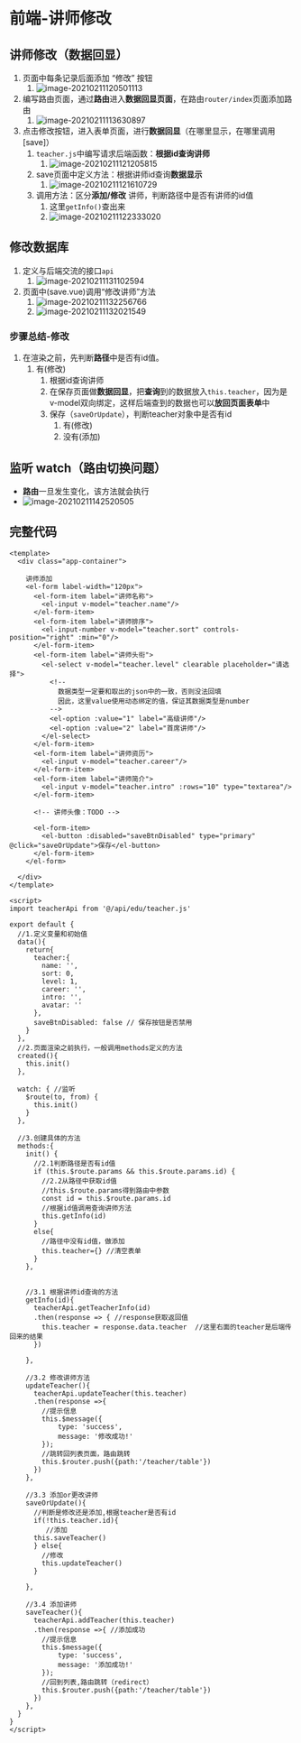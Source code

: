 # 前端-讲师修改

## 讲师修改（数据回显）

1. 页面中每条记录后面添加 “修改” 按钮
   1. ![image-20210211120501113](https://raw.githubusercontent.com/TWDH/General/pic/img/image-20210211120501113.png)
2. 编写路由页面，通过**路由**进入**数据回显页面**，在路由`router/index`页面添加路由
   1. ![image-20210211113630897](https://raw.githubusercontent.com/TWDH/General/pic/img/image-20210211113630897.png)
3. 点击修改按钮，进入表单页面，进行**数据回显**（在哪里显示，在哪里调用[save]）
   1. `teacher.js`中编写请求后端函数：**根据id查询讲师**
      1. ![image-20210211121205815](https://raw.githubusercontent.com/TWDH/General/pic/img/image-20210211121205815.png)
   2. save页面中定义方法：根据讲师id查询**数据显示**
      1. ![image-20210211121610729](https://raw.githubusercontent.com/TWDH/General/pic/img/image-20210211121610729.png)
   3. 调用方法：区分**添加/修改** 讲师，判断路径中是否有讲师的id值
      1. 这里`getInfo()`查出来
      2. ![image-20210211122333020](https://raw.githubusercontent.com/TWDH/General/pic/img/image-20210211122333020.png)

## 修改数据库

1. 定义与后端交流的接口`api`
   1. ![image-20210211131102594](https://raw.githubusercontent.com/TWDH/General/pic/img/image-20210211131102594.png)
2. 页面中(save.vue)调用“修改讲师”方法
   1. ![image-20210211132256766](https://raw.githubusercontent.com/TWDH/General/pic/img/image-20210211132256766.png)
   2. ![image-20210211132021549](https://raw.githubusercontent.com/TWDH/General/pic/img/image-20210211132021549.png)

### 步骤总结-修改

1. 在渲染之前，先判断**路径**中是否有id值。
   1. 有(修改)
      1. 根据id查询讲师
      2. 在保存页面做**数据回显**，把**查询**到的数据放入`this.teacher`，因为是v-model双向绑定，这样后端查到的数据也可以**放回页面表单**中
      3. 保存（`saveOrUpdate`），判断teacher对象中是否有id
         1. 有(修改)
         2. 没有(添加)

## 监听 watch（路由切换问题）

* **路由**一旦发生变化，该方法就会执行
* ![image-20210211142520505](https://raw.githubusercontent.com/TWDH/General/pic/img/image-20210211142520505.png)

## 完整代码

```vue
<template>
  <div class="app-container">

    讲师添加
    <el-form label-width="120px">
      <el-form-item label="讲师名称">
        <el-input v-model="teacher.name"/>
      </el-form-item>
      <el-form-item label="讲师排序">
        <el-input-number v-model="teacher.sort" controls-position="right" :min="0"/>
      </el-form-item>
      <el-form-item label="讲师头衔">
        <el-select v-model="teacher.level" clearable placeholder="请选择">
          <!--
            数据类型一定要和取出的json中的一致，否则没法回填
            因此，这里value使用动态绑定的值，保证其数据类型是number
          -->
          <el-option :value="1" label="高级讲师"/>
          <el-option :value="2" label="首席讲师"/>
        </el-select>
      </el-form-item>
      <el-form-item label="讲师资历">
        <el-input v-model="teacher.career"/>
      </el-form-item>
      <el-form-item label="讲师简介">
        <el-input v-model="teacher.intro" :rows="10" type="textarea"/>
      </el-form-item>

      <!-- 讲师头像：TODO -->

      <el-form-item>
        <el-button :disabled="saveBtnDisabled" type="primary" @click="saveOrUpdate">保存</el-button>
      </el-form-item>
    </el-form>

  </div>
</template>

<script>
import teacherApi from '@/api/edu/teacher.js'

export default {
  //1.定义变量和初始值
  data(){
    return{
      teacher:{
        name: '',
        sort: 0,
        level: 1,
        career: '',
        intro: '',
        avatar: ''
      },
      saveBtnDisabled: false // 保存按钮是否禁用
    }
  },
  //2.页面渲染之前执行，一般调用methods定义的方法
  created(){
    this.init()
  },

  watch: { //监听
    $route(to, from) {
      this.init()
    }
  },

  //3.创建具体的方法
  methods:{
    init() {
      //2.1判断路径是否有id值
      if (this.$route.params && this.$route.params.id) {
        //2.2从路径中获取id值
        //this.$route.params得到路由中参数
        const id = this.$route.params.id
        //根据id值调用查询讲师方法
        this.getInfo(id)
      }
      else{
        //路径中没有id值，做添加
        this.teacher={} //清空表单
      }
    },


    //3.1 根据讲师id查询的方法
    getInfo(id){
      teacherApi.getTeacherInfo(id)
      .then(response => { //response获取返回值
        this.teacher = response.data.teacher  //这里右面的teacher是后端传回来的结果
      })

    },

    //3.2 修改讲师方法
    updateTeacher(){
      teacherApi.updateTeacher(this.teacher)
      .then(response =>{
        //提示信息
        this.$message({
            type: 'success',
            message: '修改成功!'
        });
        //跳转回列表页面，路由跳转
        this.$router.push({path:'/teacher/table'})
      })
    },

    //3.3 添加or更改讲师
    saveOrUpdate(){
      //判断是修改还是添加,根据teacher是否有id
      if(!this.teacher.id){
         //添加
      this.saveTeacher()
      } else{
        //修改
        this.updateTeacher()
      }
     
    },

    //3.4 添加讲师
    saveTeacher(){
      teacherApi.addTeacher(this.teacher)
      .then(response =>{ //添加成功
        //提示信息
        this.$message({
            type: 'success',
            message: '添加成功!'
        });
        //回到列表,路由跳转（redirect）
        this.$router.push({path:'/teacher/table'})
      })
    },
  }
}
</script>
```













